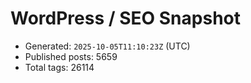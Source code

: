 # WordPress / SEO Snapshot

- Generated: `2025-10-05T11:10:23Z` (UTC)
- Published posts: 5659
- Total tags: 26114
